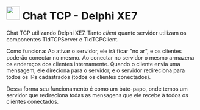 #  <img src="https://www.embarcadero.com/images/logos/DX_Logo_76x76px.png" width="35"> Chat TCP - Delphi XE7

Chat TCP utilizando Delphi XE7. Tanto _client_ quanto servidor utilizam os componentes TIdTCPServer e TIdTCPClient. 

Como funciona: Ao ativar o servidor, ele irá ficar "no ar", e os clientes poderão conectar no mesmo. Ao conectar no servidor o mesmo armazena os endereços dos clientes internamente. Quando o cliente envia uma mensagem, ele direciona para o servidor, e o servidor redireciona para todos os IPs cadastrados (todos os clientes conectados). 

Dessa forma seu funcionamento é como um bate-papo, onde temos um servidor que redireciona todas as mensagens que ele recebe à todos os clientes conectados.